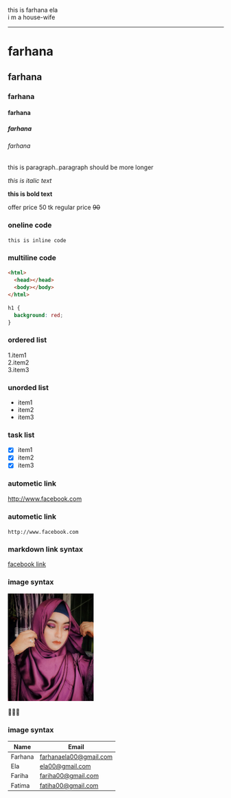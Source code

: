 <!-- markdown tutorial -->

this is farhana ela  
i m a house-wife

---

# farhana

## farhana

### farhana

#### farhana

##### farhana

###### farhana

<p>this is paragraph..paragraph should be more longer</p>

_this is italic text_

**this is bold text**

offer price 50 tk regular price ~~90~~

### oneline code

`this is inline code`

### multiline code

```html
<html>
  <head></head>
  <body></body>
</html>
```

```css
h1 {
  background: red;
}
```

### ordered list

1.item1  
2.item2  
3.item3

### unorded list

- item1
- item2
- item3

### task list

- [x] item1
- [x] item2
- [x] item3

### autometic link

http://www.facebook.com

### autometic link

`http://www.facebook.com`

### markdown link syntax

[facebook link](http://www.facebook.com)

### image syntax

<!-- ![profile](./images/pic.png) -->
<img src="images/pic.png" width="200" title="profile img">

💖💖💖

### image syntax

| Name    | Email                  |
| ------- | ---------------------- |
| Farhana | farhanaela00@gmail.com |
| Ela     | ela00@gmail.com        |
| Fariha  | fariha00@gmail.com     |
| Fatima  | fatiha00@gmail.com     |

